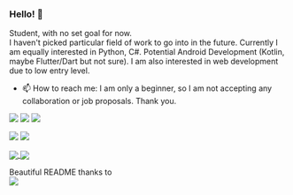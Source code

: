 ### Hello! 👋

Student, with no set goal for now.  
I haven't picked particular field of work to go into in the future.
Currently I am equally interested in Python, C#. Potential Android Development (Kotlin, maybe Flutter/Dart but not sure).
I am also interested in web development due to low entry level.

- 📫 How to reach me: I am only a beginner, so I am not accepting any collaboration or job proposals. Thank you.


![](https://img.shields.io/badge/GitHub-100000?style=for-the-badge&logo=github&logoColor=white)
![](https://img.shields.io/badge/Android-3DDC84?style=for-the-badge&logo=android&logoColor=white)
![](https://img.shields.io/badge/Windows-0078D6?style=for-the-badge&logo=windows&logoColor=white) 

![](https://img.shields.io/badge/C%23-Beginner-gray?style=for-the-badge&logo=c-sharp&logoColor=white&labelColor=brightgreen)
![](https://img.shields.io/badge/Python-Beginner-gray?style=for-the-badge&logo=python&logoColor=white&labelColor=306998)

<a href="https://github.com/ArthurWolfhound/github-readme-stats">
  <img align="center" src="https://github-readme-stats.vercel.app/api?username=ArthurWolfhound&show_icons=true&theme=onedark" />
</a>
<a href="https://github.com/ArthurWolfhound/github-readme-stats">
  <img align="center" src="https://github-readme-stats.vercel.app/api/top-langs/?username=ArthurWolfhound&layout=compact&show_icons=true&theme=onedark" />
</a>

Beautiful README thanks to <br> [![](https://img.shields.io/badge/anuraghazra-github--readme--stats-lightgrey?style=for-the-badge&logo=github&logoColor=white)](https://github.com/anuraghazra/github-readme-stats)
<!--
**ArthurWolfhound/ArthurWolfhound** is a ✨ _special_ ✨ repository because its `README.md` (this file) appears on your GitHub profile.
Here are some ideas to get you started:
- 🔭 I’m currently working on ...
- 🌱 I’m currently learning ...
- 👯 I’m looking to collaborate on ...
- 🤔 I’m looking for help with ...
- 💬 Ask me about ...
- 📫 How to reach me: ...
- 😄 Pronouns: ...
- ⚡ Fun fact: ...
-->
